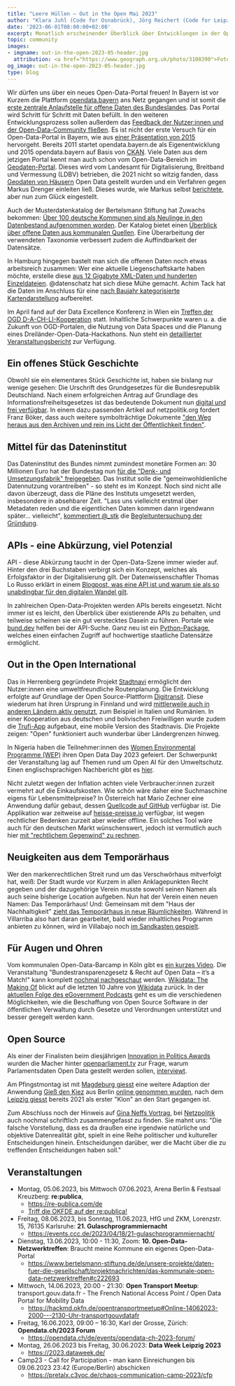 ```yaml
---
title: "Leere Hüllen – Out in the Open Mai 2023"
author: "Klara Juhl (Code for Osnabrück), Jörg Reichert (Code for Leipzig) et al."
date: '2023-06-01T08:00:00+02:00'
excerpt: Monatlich erscheinender Überblick über Entwicklungen in der Open Data und Civic Tech Szene
topic: community
images:
- imgname: out-in-the-open-2023-05-header.jpg
  attribution: <a href="https://www.geograph.org.uk/photo/3108390">Foto</a> von <a href="https://www.geograph.org.uk/profile/40672">Neil Theasby</a> auf <a href="https://www.geograph.org.uk/">geograph.org.uk</a>
og_image: out-in-the-open-2023-05-header.jpg
type: blog
---
```


Wir dürfen uns über ein neues Open-Data-Portal freuen! In Bayern ist vor Kurzem die Plattform [opendata.bayern](https://opendata.bayern/home?locale=de) ans Netz gegangen und ist somit die [erste zentrale Anlaufstelle für offene Daten des Bundeslandes](https://social.bund.de/@FraunhoferFOKUS/110423680811813601). Das Portal wird Schritt für Schritt mit Daten befüllt. In den weiteren Entwicklungsprozess sollen außerdem das [Feedback der Nutzer:innen und der Open-Data-Community fließen](https://www.fokus.fraunhofer.de/de/dps/news/OpenDataBayern). Es ist nicht der erste Versuch für ein Open-Data-Portal in Bayern, wie aus [einer Präsentation von 2015](https://docplayer.org/19005052-Das-neue-bayerische-open-data-portal.html) hervorgeht. Bereits 2011 startet opendata.bayern.de als Eigenentwicklung und 2015 opendata.bayern auf Basis von [CKAN](https://ckan.org/). Viele Daten aus dem jetzigen Portal kennt man auch schon vom Open-Data-Bereich im [Geodaten-Portal](https://geodaten.bayern.de/opengeodata/). Dieses wird vom Landesamt für Digitalisierung,
Breitband und Vermessung (LDBV) betrieben, die 2021 nicht so witzig fanden, dass [Geodaten von Häusern](https://netzpolitik.org/2021/offene-geodaten-bayern-geht-gegen-open-data-aktivistinnen-vor/) Open Data gestellt wurden und ein Verfahren gegen Markus Drenger einleiten ließ. Dieses wurde, wie Markus selbst [berichtete](https://chaos.social/@md/110429224842206265), aber nun zum Glück eingestellt.

Auch der Musterdatenkatalog der Bertelsmann Stiftung hat Zuwachs bekommen: [Über 100 deutsche Kommunen sind als Neulinge in den Datenbestand aufgenommen worden](https://www.bertelsmann-stiftung.de/de/unsere-projekte/daten-fuer-die-gesellschaft/projektnachrichten/der-neue-musterdatenkatalog-mehr-kommunen-und-neue-struktur). Der Katalog bietet einen [Überblick über offene Daten aus kommunalen Quellen](https://www.bertelsmann-stiftung.de/de/unsere-projekte/smart-country/musterdatenkatalog). Eine Überarbeitung der verwendeten Taxonomie verbessert zudem die Auffindbarkeit der Datensätze.

In Hamburg hingegen bastelt man sich die offenen Daten noch etwas arbeitsreich zusammen: Wer eine aktuelle Liegenschaftskarte haben möchte, erstelle diese [aus 12 Gigabyte XML-Daten und hunderten Einzeldateien](https://twitter.com/datenschatz/status/1653621928228257792). @datenschatz hat sich diese Mühe gemacht. Achim Tack hat die Daten im Anschluss für eine [nach Baujahr kategorisierte Kartendarstellung](https://felt.com/map/Baualter-HH-KlHR6n9A6Qa9BTIeTqnJ2HdA?lat=53.544145&lon=10.012826&zoom=11.66) aufbereitet.

Im April fand auf der Data Excellence Konferenz in Wien ein [Treffen der OGD D-A-CH-LI-Kooperation](https://www.data.gv.at/2023/05/12/die-zukunft-von-open-government-data-erkenntnisse-aus-d-a-ch-li-treffen-und-wiener-data-excellence-workshop/) statt. Inhaltliche Schwerpunkte waren u. a. die Zukunft von OGD-Portalen, die Nutzung von Data Spaces und die Planung eines Dreiländer-Open-Data-Hackathons. Nun steht ein [detaillierter Veranstaltungsbericht](https://www.data.gv.at/wp-content/uploads/2023/05/Nachlese-Treffen-OGDDACHLI-202304_Wien.pdf) zur Verfügung.

## Ein offenes Stück Geschichte
Obwohl sie ein elementares Stück Geschichte ist, haben sie bislang nur wenige gesehen: Die Urschrift des Grundgesetzes für die Bundesrepublik Deutschland. Nach einem erfolgreichen Antrag auf Grundlage des Informationsfreiheitsgesetzes ist das bedeutende Dokument nun [digital und frei verfügbar](https://openjur.de/i/grundgesetz.html). In einem dazu passenden Artikel auf netzpolitik.org fordert Franz Böker, dass auch weitere symbolträchtige Dokumente ["den Weg heraus aus den Archiven und rein ins Licht der Öffentlichkeit finden"](https://netzpolitik.org/2023/oeffentliches-geld-oeffentliches-gut-das-original-grundgesetz-von-1949-ist-erstmals-digital-zugaenglich/).

## Mittel für das Dateninstitut
Das Dateninstitut des Bundes nimmt zumindest monetäre Formen an: 30 Millionen Euro hat der Bundestag nun [für die "Denk- und Umsetzungsfabrik" freigegeben](https://www.heise.de/news/Gemeinwohldienlich-teilen-Bundestag-gibt-30-Millionen-fuer-Dateninstitut-frei-9009717.html). Das Institut solle die "gemeinwohldienliche Datennutzung vorantreiben" - so steht es im Konzept. Noch sind nicht alle davon überzeugt, dass die Pläne des Instituts umgesetzt werden, insbesondere in absehbarer Zeit. "Lass uns vielleicht erstmal über Metadaten reden und die eigentlichen Daten kommen dann irgendwann später... vielleicht", [kommentiert @_stk](https://twitter.com/_stk/status/1658022356525219843?s=20) die [Begleituntersuchung der Gründung](https://www.bmi.bund.de/SharedDocs/downloads/DE/veroeffentlichungen/themen/it-digitalpolitik/dateninstitut/begleituntersuchung-modul2.pdf;jsessionid=4CA6D7C729407A485B408AF6734AC467.1_cid364?__blob=publicationFile&v=4).

## APIs - eine Abkürzung, viel Potenzial
API - diese Abkürzung taucht in der Open-Data-Szene immer wieder auf. Hinter den drei Buchstaben verbirgt sich ein Konzept, welches als Erfolgsfaktor in der Digitalisierung gilt. Der Datenwissenschaftler Thomas Lo Russo erklärt in einem [Blogpost, was eine API ist und warum sie als so unabdingbar für den digitalen Wandel gilt](https://medium.com/openzh/apis-f%C3%BCr-eine-wandlungsf%C3%A4hige-verwaltung-577ae07b6e55).

In zahlreichen Open-Data-Projekten werden APIs bereits eingesetzt. Nicht immer ist es leicht, den Überblick über existierende APIs zu behalten, und teilweise scheinen sie ein gut verstecktes Dasein zu führen. Portale wie [bund.dev](https://bund.dev/) helfen bei der API-Suche. Ganz neu ist ein [Python-Package](https://github.com/bundesAPI/deutschland), welches einen einfachen Zugriff auf hochwertige staatliche Datensätze ermöglicht.

## Out in the Open International
Das in Herrenberg gegründete Projekt [Stadtnavi](https://stadtnavi.de/) ermöglicht den Nutzer:innen eine umweltfreundliche Routenplanung. Die Entwicklung erfolgte auf Grundlage der Open Source-Plattform [Digitransit](https://digitransit.fi/en/). Diese wiederum hat ihren Ursprung in Finnland und wird [mittlerweile auch in anderen Ländern aktiv genutzt](https://joinup.ec.europa.eu/collection/open-source-observatory-osor/news/stadtnavi-drives-cleaner-air-open-source), zum Beispiel in Italien und Rumänien. In einer Kooperation aus deutschen und bolivischen Freiwilligen wurde zudem die [Trufi-App](https://trufi.app/) aufgebaut, eine mobile Version des Stadtnavis. Die Projekte zeigen: "Open" funktioniert auch wunderbar über Ländergrenzen hinweg.

In Nigeria haben die Teilnehmer:innen des [Women Environmental Programme (WEP)](https://wepnigeria.net) ihren Open Data Day 2023 gefeiert. Der Schwerpunkt der Veranstaltung lag auf Themen rund um Open AI für den Umweltschutz. Einen englischsprachigen Nachbericht gibt es [hier](https://blog.okfn.org/2023/05/12/odd2023-stories-nigeria/).

Nicht zuletzt wegen der Inflation achten viele Verbraucher:innen zurzeit vermehrt auf die Einkaufskosten. Wie schön wäre daher eine Suchmaschine eigens für Lebensmittelpreise? In Österreich hat Mario Zechner eine Anwendung dafür gebaut, dessen [Quellcode auf GitHub](https://github.com/badlogic/heissepreise) verfügbar ist. Die Applikation war zeitweise auf [heisse-preisse.io](https://heisse-preise.io/) verfügbar, ist wegen rechtlicher Bedenken zurzeit aber wieder offline. Ein solches Tool wäre auch für den deutschen Markt wünschenswert, jedoch ist vermutlich auch hier [mit "rechtlichem Gegenwind" zu rechnen](https://twitter.com/datenschatz/status/1660662890737565700?s=20).

## Neuigkeiten aus dem Temporärhaus
Wer den markenrechtlichen Streit rund um das Verschwörhaus mitverfolgt hat, weiß: Der Stadt wurde vor Kurzem in allen Anklagepunkten Recht gegeben und der dazugehörige Verein musste sowohl seinen Namen als auch seine bisherige Location aufgeben. Nun hat der Verein einen neuen Namen: Das Temporärhaus! Und: Gemeinsam mit dem "Haus der Nachhaltigkeit" [zieht das Temporärhaus in neue Räumlichkeiten](https://twitter.com/temporaerhaus/status/1656961799374229505). Während in Villarriba also hart daran gearbeitet, bald wieder inhaltliches Programm anbieten zu können, wird in Villabajo noch [im Sandkasten gespielt](https://twitter.com/_stk/status/1659828480463237122).

## Für Augen und Ohren
Vom kommunalen Open-Data-Barcamp in Köln gibt es [ein kurzes Video](https://www.youtube.com/watch?v=eG2mXIjfgX8). Die Veranstaltung "Bundestransparenzgesetz & Recht auf Open Data – it’s a Match!" kann komplett [nochmal nachgeschaut](https://www.youtube.com/watch?v=mBtIX4lTVAw) werden. [Wikidata: The Making Of](https://www.youtube.com/watch?v=P3-nklyrDx4) blickt auf die letzten 10 Jahre von [Wikidata](https://www.wikidata.org/) zurück. In der [aktuellen Folge des eGovernment Podcasts](https://egovernment-podcast.com/egov138-oss-vorrang-beschaffung/) geht es um die verschiedenen Möglichkeiten, wie die Beschaffung von Open Source Software in der öffentlichen Verwaltung durch Gesetze und Verordnungen unterstützt und besser geregelt werden kann.

## Open Source
Als einer der Finalisten beim diesjährigen [Innovation in Politics Awards](https://awards.innovationinpolitics.eu/home/#finalists) wurden die Macher hinter [openparliament.tv](https://openparliament.tv/) zur Frage, warum Parlamentsdaten Open Data gestellt werden sollen, 
[interviewt](https://democracy-technologies.org/industry-news/parliamentary-data-should-be-open-data/). 

Am Pfingstmontag ist mit [Magdeburg giesst](https://www.magdeburg-giesst.de/) eine weitere Adaption der Anwendung [Gieß den Kiez](https://giessdenkiez.de) aus Berlin [online genommen wurden](https://twitter.com/CodeForMD/status/1662886900992991234), nach dem [Leipzig giesst](https://app.leipziggiesst.de/) bereits 2021 als erster "Klon" an den Start gegangen ist. 

Zum Abschluss noch der Hinweis auf [Gina Neffs Vortrag](https://www.youtube.com/watch?v=RCQIlTHyGZw), bei [Netzpolitik](https://netzpolitik.org/2023/kuenstliche-intelligenz-eines-der-groessten-sozialen-experimente-aller-zeiten/) auch nochmal schriftlich zusammengefasst zu finden. Sie mahnt uns: "Die falsche Vorstellung, dass es da draußen eine irgendwie natürliche und objektive Datenrealität gibt, spielt in eine Reihe politischer und kultureller Entscheidungen hinein. Entscheidungen darüber, wer die Macht über die zu treffenden Entscheidungen haben soll."

## Veranstaltungen
* Montag, 05.06.2023, bis Mittwoch 07.06.2023, Arena Berlin & Festsaal Kreuzberg: **re:publica**,
  * https://re-publica.com/de
  * [Triff die OKFDE auf der re:publica!](https://okfn.de/blog/2023/05/triffdieokfaufderrepublica23/)
* Freitag, 08.06.2023, bis Sonntag, 11.06.2023, HfG und ZKM, Lorenzstr. 15, 76135 Karlsruhe: **21. Gulaschprogrammiernacht**
  * https://events.ccc.de/2023/04/18/21-gulaschprogrammiernacht/ 
* Dienstag, 13.06.2023, 10:00 - 11:30, Zoom: **10. Open-Data-Netzwerktreffen**: Braucht meine Kommune ein eigenes Open-Data-Portal
  * https://www.bertelsmann-stiftung.de/de/unsere-projekte/daten-fuer-die-gesellschaft/projektnachrichten/das-kommunale-open-data-netzwerktreffen#c222693
* Mittwoch, 14.06.2023, 20:00 - 21:30: **Open Transport Meetup**: transport.gouv.data.fr - The French National Access Point / Open Data Portal for Mobility Data
  * https://hackmd.okfn.de/opentransportmeetup#Online-14062023-2000---2130-Uhr-transportgouvdatafr
* Freitag, 16.06.2023, 09:00 – 16:30, Karl der Grosse, Zürich: **Opendata.ch/2023 Forum**
  * https://opendata.ch/de/events/opendata-ch-2023-forum/
* Montag, 26.06.2023 bis Freitag, 30.06.2023: **Data Week Leipzig 2023** 
  * https://2023.dataweek.de/
* Camp23 - Call for Participation - man kann Einreichungen bis 09.06.2023 23:42 (Europe/Berlin) abschicken
  * https://pretalx.c3voc.de/chaos-communication-camp-2023/cfp
